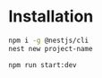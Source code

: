# Installation

```bash
npm i -g @nestjs/cli
nest new project-name
```

```bash
npm run start:dev
```
